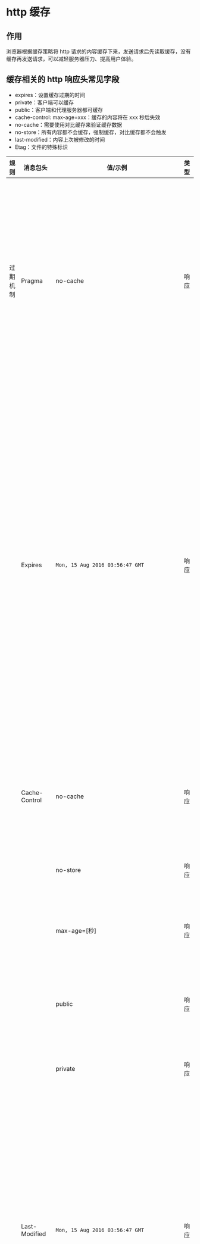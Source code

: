 <author-info date="1631169079550"></author-info>

# http 缓存

## 作用

浏览器根据缓存策略将 http 请求的内容缓存下来，发送请求后先读取缓存，没有缓存再发送请求，可以减轻服务器压力、提高用户体验。

## 缓存相关的 http 响应头常见字段

- expires：设置缓存过期的时间
- private：客户端可以缓存
- public：客户端和代理服务器都可缓存
- cache-control: max-age=xxx：缓存的内容将在 xxx 秒后失效
- no-cache：需要使用对比缓存来验证缓存数据
- no-store：所有内容都不会缓存，强制缓存，对比缓存都不会触发
- last-modified：内容上次被修改的时间
- Etag：文件的特殊标识

| 规则     | 消息包头          | 值/示例                            | 类型 | 作用                                                                                                                                                                                                                                                                                                                                                                                                            |
| -------- | ----------------- | ---------------------------------- | ---- | --------------------------------------------------------------------------------------------------------------------------------------------------------------------------------------------------------------------------------------------------------------------------------------------------------------------------------------------------------------------------------------------------------------- |
| 过期机制 | Pragma            | no-cache                           | 响应 | 告诉浏览器忽略资源的缓存副本，每次访问都需要去服务器拉取【http1.0 中存在的字段，在 http1.1 已被抛弃，使用 Cache-Control 替代，但为了做 http 协议的向下兼容，很多网站依旧会带上这个字段】                                                                                                                                                                                                                        |
|          | Expires           | `Mon, 15 Aug 2016 03:56:47 GMT`    | 响应 | 启用缓存和定义缓存时间。告诉浏览器资源缓存过期时间，如果还没过该时间点则不发请求【http1.0 中存在的字段，该字段所定义的缓存时间是相对服务器上的时间而言的，如果客户端上的时间跟服务器上的时间不一致（特别是用户修改了自己电脑的系统时间），那缓存时间可能就没啥意义了。在 HTTP 1.1 版开始，使用 Cache-Control: max-age=秒替代】                                                                                  |
|          | Cache-Control     | no-cache                           | 响应 | 告诉浏览器忽略资源的缓存副本，强制每次请求直接发送给服务器，拉取资源，但不是“不缓存”                                                                                                                                                                                                                                                                                                                            |
|          |                   | no-store                           | 响应 | 强制缓存在任何情况下都不要保留任何副本``                                                                                                                                                                                                                                                                                                                                                                        |
|          |                   | max-age=[秒]                       | 响应 | 指明缓存副本的有效时长，从请求时间开始到过期时间之间的秒数                                                                                                                                                                                                                                                                                                                                                      |
|          |                   | public                             | 响应 | 任何路径的缓存者（本地缓存、代理服务器），可以无条件的缓存改资源                                                                                                                                                                                                                                                                                                                                                |
|          |                   | private                            | 响应 | 只针对单个用户或者实体（不同用户、窗口）缓存资源                                                                                                                                                                                                                                                                                                                                                                |
|          | Last-Modified     | `Mon, 15 Aug 2016 03:56:47 GMT`    | 响应 | 告诉浏览器这个资源最后的修改时间。服务器将资源传递给客户端时，会将资源最后更改的时间以“Last-Modified: GMT”的形式加在实体首部上一起返回给客户端`【只`能精确到秒级，如果某些文件在1秒钟以内，被修改多次的话，它将不能准确标注文件`的修改时间】```                                                                                                                                                                 |
|          | If-Modified-Since | `Mon, 15 Aug 2016 03:56:47 GMT`    | 请求 | 其值为上次响应头的 Last-Modified 值，再次向 web 服务器请求时带上头 If-Modified-Since。web 服务器收到请求后发现有头 If-Modified-Since 则与被请求资源的最后修改时间进行比对。若最后修改时间较新，说明资源又被改动过，则响应整片资源内容（写在响应消息包体内），包括更新 Last-Modified 的值，HTTP 200；若最后修改时间较旧，说明资源无新修改，则响应 HTTP 304(无需包体，节省浏览)，告知浏览器继续使用所保存的 cache |
| 验证机制 | ETag              | "fd56273325a2114818df4f29a628226d" | 响应 | 告诉浏览器当前资源在服务器的唯一标识符（生成规则又服务器决定）                                                                                                                                                                                                                                                                                                                                                  |
|          | If-None-Match     | "fd56273325a2114818df4f29a628226d" | 请求 | 当资源过期时（使用 Cache-Control 标识的 max-age），发现资源具有 Etage 声明，则再次向 web 服务器请求时带上头 If-None-Match（Etag 的值）。web 服务器收到请求后发现有头 If-None-Match 则与被请求资源的相应校验串进行比对，决定返回 200 或 304                                                                                                                                                                      |

### 部分字段的关系和区别

- Cache-Control 和 Expires

Cache-Control 与 Expires 的作用一致，都是指明当前资源的有效期，控制浏览器是否直接从浏览器缓存取数据还是重新发请求到服务器取数据。只不过 Cache-Control 的选择更多，设置更细致，如果同时设置的话，其优先级高于 Expires。

- Last-Modified/ETag 与 Cache-Control/Expires

配置 Last-Modified/ETag 的情况下，浏览器再次访问统一 URI 的资源，还是会发送请求到服务器询问文件是否已经修改，如果没有修改，服务器会只发送一个 304 给浏览器，告诉浏览器直接从自己本地的缓存取数据；如果修改过那就整个数据重新发给浏览器；

Cache-Control/Expires 则不同，如果检测到本地的缓存还是有效的时间范围内，浏览器直接使用本地副本，不会发送任何请求。两者一起使用时，Cache-Control/Expires 的优先级要高于 Last-Modified/ETag。即当本地副本根据 Cache-Control/Expires 发现还在有效期内时，则不会再次发送请求去服务器询问修改时间（Last-Modified）或实体标识（Etag）了。

一般情况下，使用 Cache-Control/Expires 会配合 Last-Modified/ETag 一起使用，因为即使服务器设置缓存时间, 当用户点击“刷新”按钮时，浏览器会忽略缓存继续向服务器发送请求，这时 Last-Modified/ETag 将能够很好利用 304，从而减少响应开销。

- Last-Modified 与 ETag

Last-Modified 与 ETag 是可以一起使用的，服务器会优先验证 ETag，一致的情况下，才会继续比对 Last-Modified，最后才决定是否返回 304。

ETag 的出现是为了解决 Last-Modified 的几个问题：

1. Last-Modified 标注的最后修改只能精确到秒级，如果某些文件在 1 秒钟以内，被修改多次的话，它将不能准确标注文件的新鲜度（过期机制）
2. 如果某些文件会被定期生成，当有时内容并没有任何变化，但 Last-Modified 却改变了，导致文件没法使用缓存
3. 有可能存在服务器没有准确获取文件修改时间，或者与代理服务器时间不一致等情形

Etag 是服务器自动生成或者由开发者生成的对应资源在服务器端的唯一标识符，能够更加准确的控制缓存。

### 关于 ETag 需要注意

Etag 是服务器自动生成或者由开发者生成的对应资源在服务器端的唯一标识符，能够更加准确的控制缓存，但是需要注意的是分布式系统里多台机器间文件的 last-modified 必须保持一致，以免负载均衡到不同机器导致比对失败，Yahoo 建议分布式系统尽量关闭掉 Etag(每台机器生成的 etag 都会不一样，因为除了 last-modified、inode 也很难保持一致)。

Last-Modified/If-Modified-Since 要配合 Cache-Control 使用，Etag/If-None-Match 也要配合 Cache-Control 使用。

## 缓存类型

缓存类型可以分为强制缓存与协商缓存。强制缓存表示有缓存时必须使用缓存；协商缓存根据一系列条件来判断是否可以使用缓存。

强制缓存优先级高于协商缓存

### 强制缓存

强制缓存存在一个问题，该缓存方式优先级高，如果在过期时间内缓存的资源在服务器上更新了，客服端不能及时获取最新的资源。

#### expires

expires 设置的时间是基于服务器时间的。

expires 给浏览器设置了一个绝对时间，当浏览器时间超过这个绝对时间之后，重新向服务器发送请求。

Expires: `Fri, 04 Jan 2019 12:00:00 GMT`

这个方法简单直接，直接设定一个绝对的时间 (当前时间+缓存时间)。但是也存在隐患，例如浏览器当前时间是可以进行更改的，更改之后 expires 设置的绝对时间相对不准确，cache 可能会出现长久不过期或者很快就过期的情况。

#### cache-control: max-age

为了解决 expires 存在的问题，Http1.1 版本中提出了 cache-control: max-age，该字段与 expires 的缓存思路相同，都是设置了一个过期时间，不同的是 max-age 设置的是相对缓存时间开始往后多久，因此不存在受日期不准确情况的影响。

### 协商缓存

协商缓存解决了无法及时获取更新资源的问题。以下两组字段，都可以对资源做标识，由服务器做分析，如果未进行更新，那返回 304 状态码，从缓存中读取资源，否则重新请求资源。

#### last-modify

last-modify 告知了客户端上次修改该资源的时间

浏览器将这个值记录在 if-modify-since 中(浏览器自动记录了该字段信息)，下一次请求相同资源时，与服务器返回的 last-modify 进行比对，如果相等，则表示未修改，响应 304；反之，则表示修改了，响应 200 状态码，并返回数据。

last-modify 以秒为单位进行更新，如果小于该单位高频进行更新的话，不适合采用该方法。

#### ETag

请求该资源成功之后，将返回的 ETag 存入 if-none-match 字段中(浏览器自动记录了该字段信息)，同样在请求资源时传递给服务器，服务器查询该编码对应的资源有无更新，无更新返回 304 状态，更新返回 200 并重新请求。

ETag 是针对某个文件的特殊标识，服务器默认采用 SHA256 算法生成。也可以采用其他方式，保证编码的唯一性即可。

## 缓存优先级

Cache-Control > Expires > ETag > Last-Modified

如果资源需要用到强制缓存，Cache-Control 相对更加安全，协商缓存中利用 ETag 查询更新更加全面。

## 缓存存储位置

### disk cache

存储在硬盘中的缓存，不会随着浏览器的关闭而消失。

当硬盘中的资源被加载时，浏览器会将资源存储在内存（memory cache）中，下次读取直接从 memory cache 中读取。

### memory cache

存储在内存中的缓存，会随着 tab、浏览器的关闭而释放。

当接口状态返回 304 时，资源默认存储在 memory cache 中，当页面关闭后，重新打开需要再次请求。

## 缓存读取顺序

- 先去内存看，如果有，直接加载
- 如果内存没有，择取硬盘获取，如果有直接加载
- 如果硬盘也没有，那么就进行网络请求
- 加载到的资源缓存到硬盘和内存，下次请求可以快速从内存中获取到

## http 状态码 200 和 304

### 200 from memory cache

不访问服务器，直接读缓存，从内存中读取缓存。此时的数据时缓存到内存中的，当关闭进程后，也就是浏览器关闭以后，数据将不存在。

但是这种方式只能缓存派生资源。

### 200 from disk cache

不访问服务器，直接读缓存，从磁盘中读取缓存，当关闭进程时，数据还是存在。

这种方式也只能缓存派生资源

### 304 Not Modified

访问服务器，发现数据没有更新，服务器返回此状态码。然后从缓存中读取数据。

## 用户行为与缓存

| 用户操作     | Expires/Cache-Control                   | Last-Modified/Etag         |
| ------------ | --------------------------------------- | -------------------------- |
| 地址栏回车   | 有效                                    | 有效                       |
| 页面链接跳转 | 有效                                    | 有效                       |
| 新开窗口     | 有效                                    | 有效                       |
| 前进、后退   | 有效                                    | 有效                       |
| F5 刷新      | **无效(BR 重置 max-age=0)**             | 有效                       |
| Ctrl+F5 刷新 | **无效（重置 Cache-Control=no-cache）** | **无效（请求头丢弃该选项** |

## 无法缓存的请求

1. HTTP 信息头中包含 Cache-Control:no-cache，pragma:no-cache（HTTP1.0），或 Cache-Control:max-age=0 等告诉浏览器不用缓存的请求

2. 需要根据 Cookie，认证信息等决定输入内容的动态请求是不能被缓存的

3. 经过 HTTPS 安全加密的请求（有人也经过测试发现，ie 其实在头部加入 Cache-Control：max-age 信息，firefox 在头部加入 Cache-Control:Public 之后，能够对 HTTPS 的资源进行缓存，参考《[HTTPS 的七个误解](http://www.ruanyifeng.com/blog/2011/02/seven_myths_about_https.html)》）

4. POST 请求无法被缓存

5. HTTP 响应头中不包含 Last-Modified/Etag，也不包含 Cache-Control/Expires 的请求无法被缓存

## 参考

[从前端角度理解缓存](https://juejin.cn/post/6844904037326946317)
[浏览器缓存机制详解](https://www.cnblogs.com/slly/p/6732749.html)
